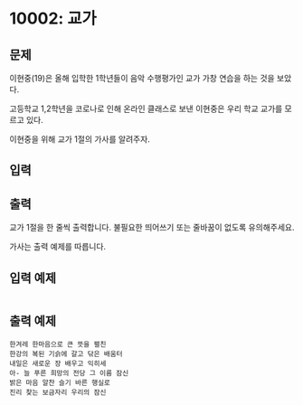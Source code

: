 # 10002: 교가

## 문제

이현중(19)은 올해 입학한 1학년들이 음악 수행평가인 교가 가창 연습을 하는 것을 보았다.

고등학교 1,2학년을 코로나로 인해 온라인 클래스로 보낸 이현중은 우리 학교 교가를 모르고 있다.

이현중을 위해 교가 1절의 가사를 알려주자.

## 입력

## 출력
교가 1절을 한 줄씩 출력합니다. 불필요한 띄어쓰기 또는 줄바꿈이 없도록 유의해주세요.

가사는 출력 예제를 따릅니다.

## 입력 예제
```
```

## 출력 예제
```
한겨레 한마음으로 큰 뜻을 펼친
한강의 복된 기슭에 갈고 닦은 배움터
내일은 새로운 장 배우고 익히세
아- 늘 푸른 희망의 전당 그 이름 잠신
밝은 마음 알찬 슬기 바른 행실로
진리 찾는 보금자리 우리의 잠신
```
